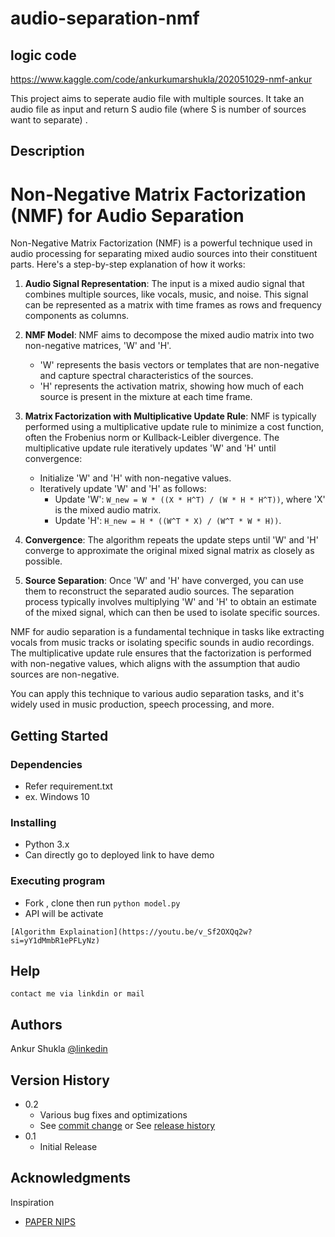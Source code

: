 # audio-separation-nmf
## logic code <br>
https://www.kaggle.com/code/ankurkumarshukla/202051029-nmf-ankur

This project aims to seperate audio file with multiple sources. It take an audio file as input and return S audio file (where S is number of sources want to separate) .

## Description

# Non-Negative Matrix Factorization (NMF) for Audio Separation

Non-Negative Matrix Factorization (NMF) is a powerful technique used in audio processing for separating mixed audio sources into their constituent parts. Here's a step-by-step explanation of how it works:

1. **Audio Signal Representation**: The input is a mixed audio signal that combines multiple sources, like vocals, music, and noise. This signal can be represented as a matrix with time frames as rows and frequency components as columns.

2. **NMF Model**: NMF aims to decompose the mixed audio matrix into two non-negative matrices, 'W' and 'H'. 
   - 'W' represents the basis vectors or templates that are non-negative and capture spectral characteristics of the sources.
   - 'H' represents the activation matrix, showing how much of each source is present in the mixture at each time frame.

3. **Matrix Factorization with Multiplicative Update Rule**: NMF is typically performed using a multiplicative update rule to minimize a cost function, often the Frobenius norm or Kullback-Leibler divergence. The multiplicative update rule iteratively updates 'W' and 'H' until convergence:
   - Initialize 'W' and 'H' with non-negative values.
   - Iteratively update 'W' and 'H' as follows:
     - Update 'W': `W_new = W * ((X * H^T) / (W * H * H^T))`, where 'X' is the mixed audio matrix.
     - Update 'H': `H_new = H * ((W^T * X) / (W^T * W * H))`.

4. **Convergence**: The algorithm repeats the update steps until 'W' and 'H' converge to approximate the original mixed signal matrix as closely as possible.

5. **Source Separation**: Once 'W' and 'H' have converged, you can use them to reconstruct the separated audio sources. The separation process typically involves multiplying 'W' and 'H' to obtain an estimate of the mixed signal, which can then be used to isolate specific sources.

NMF for audio separation is a fundamental technique in tasks like extracting vocals from music tracks or isolating specific sounds in audio recordings. The multiplicative update rule ensures that the factorization is performed with non-negative values, which aligns with the assumption that audio sources are non-negative.

You can apply this technique to various audio separation tasks, and it's widely used in music production, speech processing, and more.


## Getting Started

### Dependencies

* Refer requirement.txt
* ex. Windows 10

### Installing


* Python 3.x
* Can  directly go to deployed link to have demo
### Executing program

* Fork , clone then run `python model.py`
* API will be activate
```
[Algorithm Explaination](https://youtu.be/v_Sf2OXQq2w?si=yY1dMmbR1ePFLyNz)
```

## Help


```
contact me via linkdin or mail
```

## Authors

Ankur Shukla
[@linkedin](https://www.linkedin.com/in/ankur-shukla-iiitv/)



## Version History

* 0.2
    * Various bug fixes and optimizations
    * See [commit change]() or See [release history]()
* 0.1
    * Initial Release

## Acknowledgments

Inspiration
* [PAPER NIPS](https://papers.nips.cc/paper_files/paper/2000/hash/f9d1152547c0bde01830b7e8bd60024c-Abstract.html)
